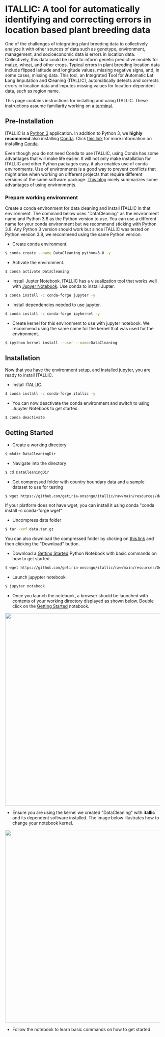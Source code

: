 # ITALLIC: A tool for automatically identifying and correcting errors in location based plant breeding data

One of the challenges of integrating plant breeding data to collectively analyze it with other sources of 
data such as genotype, environment, management, and socioeconomic data is errors in location data. Collectively, 
this data could be used to inform genetic predictive models for maize, wheat, and other crops. Typical errors in
plant breeding location data include flipped latitude and longitude values, missing negative signs, and, in some 
cases, missing data. This tool, an **I**ntegrated **T**ool for **A**utomatic **L**at **L**ong **I**mputation 
and **C**leaning (ITALLIC), automatically detects and corrects errors in location data and imputes missing values 
for location-dependent data, such as region name.    

This page contains instructions for installing and uaing ITALLIC. These instructions assume familiarity working on a [terminal](https://itconnect.uw.edu/learn/workshops/online-tutorials/web-publishing/what-is-a-terminal/). 

## Pre-Installation
ITALLIC is a [Python 3](https://www.python.org/downloads/) application. In addition to Python 3, we **highly recommend** also installing [Conda](https://docs.conda.io/en/latest/). Click [this link](https://docs.conda.io/projects/conda/en/latest/user-guide/install/) for more information on installing [Conda](https://docs.conda.io/en/latest/).

Even though you do not need Conda to use ITALLIC, using Conda has some advantages that will make life easier. It will not only make installation for ITALLIC and other Python packages easy, it also enables use of conda environments. Use of environments is a good way to prevent conflicts that might arise when working on different projects that require different versions of the same software package. [This blog](https://python-wrangler.com/how-and-why-you-should-use-conda-environments/) nicely summarizes some advantages of using environments.  


### Prepare working environment 

Create a conda environment for data cleaning and install ITALLIC in that environment. The command below uses "DataCleaning" as the environment name and Python 3.8 as the Python version to use. You can use a different name for your conda environment but we recommend sticking with Python 3.8. Any Python 3 version should work but since ITALLIC was tested on Python version 3.8, we recommend using the same Python version. 

* Create conda environment. 

```bash
$ conda create --name DataCleaning python=3.8 -y
```

* Activate the environment. 

```bash
$ conda activate DataCleaning
```

* Install Jupter Notebook. 
ITALLIC has a visualization tool that works well with [Jupyer Notebook](https://jupyter-notebook-beginner-guide.readthedocs.io/en/latest/what_is_jupyter.html). Use conda to install Jupter. 

```bash
$ conda install -c conda-forge jupyter -y
```

* Install dependencies needed to use jupyter. 

```bash
$ conda install -c conda-forge ipykernel -y
```

* Create kernel for this environment to use with jupyter notebook. We recommend using the same name for the kernel that was used for the environment. 

```bash
$ ipython kernel install --user --name=DataCleaning
```

## Installation
Now that you have the environment setup, and installed jupyter, you are ready to install ITALLIC. 

* Install ITALLIC. 

```bash
$ conda install -c conda-forge itallic -y
```

* You can now deactivate the conda environment and switch to using Jupyter Notebook to get started. 

```bash
$ conda deactivate
```

## Getting Started

* Create a working directory

```bash
$ mkdir DataCleaningDir
```

* Navigate into the directory

```bash
$ cd DataCleaningDir
```

* Get compressed folder with country boundary data and a sample dataset to use for testing

```bash
$ wget https://github.com/getiria-onsongo/itallic/raw/main/resources/data.tar.gz
```
If your platform does not have wget, you can install it using conda "conda install -c conda-forge wget"

* Uncompress data folder

```bash
$ tar -xvf data.tar.gz 
```
You can also download the compressed folder by clicking on [this link](https://github.com/getiria-onsongo/itallic/blob/main/resources/data.tar.gz) and then clicking the "Download" button. 

* Download a [Getting Started](https://github.com/getiria-onsongo/itallic/blob/main/resources/GettingStarted.ipynb) Python Notebook with basic commands on how to get started. 

```bash
$ wget https://github.com/getiria-onsongo/itallic/raw/main/resources/GettingStarted.ipynb
```

* Launch jupypter notebook

```bash
$ jupyter notebook
```

* Once you launch the notebook, a browser should be launched with contents of your working directory displayed as shown below. Double click on the [Getting Started](https://github.com/getiria-onsongo/itallic/blob/main/resources/GettingStarted.ipynb) notebook.

<img src="https://github.com/getiria-onsongo/itallic/blob/main/resources/JupyterNotebook.png" width="624">

* Ensure you are using the kernel we created "DataCleaning" with **itallic** and its dependent software installed. The image below illustrates how to change your notebook kernel. 

<img src="https://github.com/getiria-onsongo/itallic/blob/main/resources/kernel_update.png" width="624">

* Follow the notebook to learn basic commands on how to get started. 

<!--
* Launch jupyter notebook to get started. 

```bash
$ jupyter notebook
```


ITALLICs is written in pure Python, but has several dependecies such as GeoPandas that can be challenging to install. 
Therefore, we recommend installing ITALLIC using the "**Easy Install**". For those with experience using pip, we also 
provide instruction for installing using pip. 

#### Easy Install
The best and easiest way to install ITALLIC is using conda and conda-forge channel: 

```bash
$ conda install -c conda-forge itallic
```

If you do not have conda install, you can install it [here](https://docs.conda.io/projects/conda/en/latest/user-guide/install/). 

#### Pip Install
-->

